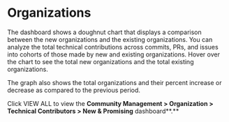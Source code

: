 # Organizations

The dashboard shows a doughnut chart that displays a comparison between the new organizations and the existing organizations. You can analyze the total technical contributions across commits, PRs, and issues into cohorts of those made by new and existing organizations. Hover over the chart to see the total new organizations and the total existing organizations.

The graph also shows the total organizations and their percent increase or decrease as compared to the previous period.

Click VIEW ALL to view the **Community Management > Organization > Technical Contributors > New & Promising** dashboard**.**
